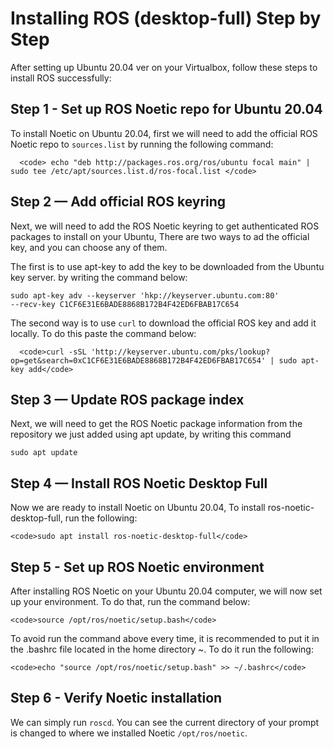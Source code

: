 
<h1>Installing ROS (desktop-full) Step by Step</h1>
<p>After setting up Ubuntu 20.04 ver on your Virtualbox, follow these steps to install ROS successfully:</p>



<h2>Step 1 - Set up ROS Noetic repo for Ubuntu 20.04</h2>
<p>To install Noetic on Ubuntu 20.04, first we will need to add the official ROS Noetic repo to <code>sources.list</code> by running the following command:</p>
      
      <code> echo "deb http://packages.ros.org/ros/ubuntu focal main" | sudo tee /etc/apt/sources.list.d/ros-focal.list </code>

  

<h2>Step 2 — Add official ROS keyring</h2>
<p>Next, we will need to add the ROS Noetic keyring to get authenticated ROS packages to install on your Ubuntu, There are two ways to ad the official key, and you can choose any of them.</p>

The first is to use apt-key to add the key to be downloaded from the Ubuntu key server. by writing the command below:
  
  <code>sudo apt-key adv --keyserver 'hkp://keyserver.ubuntu.com:80' --recv-key C1CF6E31E6BADE8868B172B4F42ED6FBAB17C654</code>
   
The second way is to use <code>curl</code> to download the official ROS key and add it locally. To do this paste the command below:
      
      <code>curl -sSL 'http://keyserver.ubuntu.com/pks/lookup?op=get&search=0xC1CF6E31E6BADE8868B172B4F42ED6FBAB17C654' | sudo apt-key add</code>



<h2> Step 3 — Update ROS package index </h2>
<p>Next, we will need to get the ROS Noetic package information from the repository we just added using apt update, by writing this command</p>
  
  <code>sudo apt update</code>  
  

<h2>Step 4 — Install ROS Noetic Desktop Full</h2>
<p>Now we are ready to install Noetic on Ubuntu 20.04, To install ros-noetic-desktop-full, run the following:</p>
    
    <code>sudo apt install ros-noetic-desktop-full</code>



<h2> Step 5 - Set up ROS Noetic environment </h2>
<p>After installing ROS Noetic on your Ubuntu 20.04 computer, we will now set up your environment. To do that, run the command below:</p>
    
    <code>source /opt/ros/noetic/setup.bash</code>

<p>To avoid run the command above every time, it is recommended to put it in the .bashrc file located in the home directory ~. To do it run
the following:</p>
    
    <code>echo "source /opt/ros/noetic/setup.bash" >> ~/.bashrc</code>

      
  
<h2> Step 6 - Verify Noetic installation </h2>
<p>We can simply run <code>roscd</code>. You can see the current directory of your prompt is changed to where we installed Noetic
<code>/opt/ros/noetic</code>.</p>
